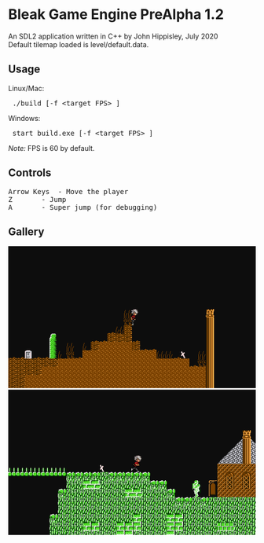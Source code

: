 # Bleak Game Engine PreAlpha 1.2
An SDL2 application written in C++ by John Hippisley, July 2020 <br/>
Default tilemap loaded is level/default.data.
## Usage
Linux/Mac: <pre> ./build [-f &lt;target FPS&gt; ] </pre>
Windows: <pre> start build.exe [-f &lt;target FPS&gt; ] </pre>
<i> Note: </i> FPS is 60 by default.
## Controls
<pre>
Arrow Keys	- Move the player
Z		- Jump
A		- Super jump (for debugging)
</pre>
## Gallery
![Screenshot](https://raw.githubusercontent.com/JGHipp/bleak/master/screenshots/1.png)<br/>
![Screenshot](https://raw.githubusercontent.com/JGHipp/bleak/master/screenshots/2.png)
